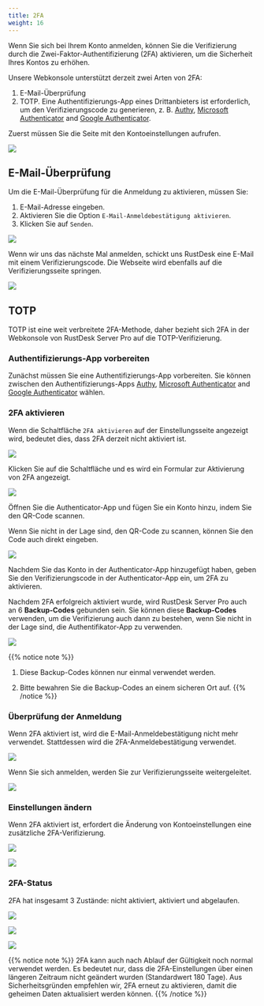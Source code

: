 ```yaml
---
title: 2FA
weight: 16
---
```


Wenn Sie sich bei Ihrem Konto anmelden, können Sie die Verifizierung durch die Zwei-Faktor-Authentifizierung (2FA) aktivieren, um die Sicherheit Ihres Kontos zu erhöhen.

Unsere Webkonsole unterstützt derzeit zwei Arten von 2FA:

1. E-Mail-Überprüfung
2. TOTP. Eine Authentifizierungs-App eines Drittanbieters ist erforderlich, um den Verifizierungscode zu generieren, z. B. [Authy](https://authy.com), [Microsoft Authenticator](https://www.microsoft.com/de-de/security/mobile-authenticator-app/) and [Google Authenticator](https://play.google.com/store/apps/details?id=com.google.android.apps.authenticator2&hl=de).

Zuerst müssen Sie die Seite mit den Kontoeinstellungen aufrufen.

![](/docs/en/self-host/rustdesk-server-pro/2fa/images/1-settings-account.png)

## E-Mail-Überprüfung

Um die E-Mail-Überprüfung für die Anmeldung zu aktivieren, müssen Sie:

1. E-Mail-Adresse eingeben.
2. Aktivieren Sie die Option `E-Mail-Anmeldebestätigung aktivieren`.
3. Klicken Sie auf `Senden`.

![](/docs/en/self-host/rustdesk-server-pro/2fa/images/2-2fa-email-1.png)

Wenn wir uns das nächste Mal anmelden, schickt uns RustDesk eine E-Mail mit einem Verifizierungscode. Die Webseite wird ebenfalls auf die Verifizierungsseite springen.

![](/docs/en/self-host/rustdesk-server-pro/2fa/images/2-2fa-email-2.png)

## TOTP

TOTP ist eine weit verbreitete 2FA-Methode, daher bezieht sich 2FA in der Webkonsole von RustDesk Server Pro auf die TOTP-Verifizierung.

### Authentifizierungs-App vorbereiten

Zunächst müssen Sie eine Authentifizierungs-App vorbereiten.
Sie können zwischen den Authentifizierungs-Apps [Authy](https://authy.com), [Microsoft Authenticator](https://www.microsoft.com/de-de/security/mobile-authenticator-app/) and [Google Authenticator](https://play.google.com/store/apps/details?id=com.google.android.apps.authenticator2&hl=de) wählen.

### 2FA aktivieren

Wenn die Schaltfläche `2FA aktivieren` auf der Einstellungsseite angezeigt wird, bedeutet dies, dass 2FA derzeit nicht aktiviert ist.

![](/docs/en/self-host/rustdesk-server-pro/2fa/images/3-2fa-enable-1.png)

Klicken Sie auf die Schaltfläche und es wird ein Formular zur Aktivierung von 2FA angezeigt.

![](/docs/en/self-host/rustdesk-server-pro/2fa/images/3-2fa-enable-2.png)

Öffnen Sie die Authenticator-App und fügen Sie ein Konto hinzu, indem Sie den QR-Code scannen.

Wenn Sie nicht in der Lage sind, den QR-Code zu scannen, können Sie den Code auch direkt eingeben.

![](/docs/en/self-host/rustdesk-server-pro/2fa/images/3-2fa-enable-3.png)

Nachdem Sie das Konto in der Authenticator-App hinzugefügt haben, geben Sie den Verifizierungscode in der Authenticator-App ein, um 2FA zu aktivieren.

Nachdem 2FA erfolgreich aktiviert wurde, wird RustDesk Server Pro auch an 6 **Backup-Codes** gebunden sein. Sie können diese **Backup-Codes** verwenden, um die Verifizierung auch dann zu bestehen, wenn Sie nicht in der Lage sind, die Authentifikator-App zu verwenden.

![](/docs/en/self-host/rustdesk-server-pro/2fa/images/3-2fa-enable-4.png)

{{% notice note %}}
1. Diese Backup-Codes können nur einmal verwendet werden.

2. Bitte bewahren Sie die Backup-Codes an einem sicheren Ort auf.
{{% /notice %}}

### Überprüfung der Anmeldung

Wenn 2FA aktiviert ist, wird die E-Mail-Anmeldebestätigung nicht mehr verwendet. Stattdessen wird die 2FA-Anmeldebestätigung verwendet.

![](/docs/en/self-host/rustdesk-server-pro/2fa/images/3-2fa-enable-login-5.png)

Wenn Sie sich anmelden, werden Sie zur Verifizierungsseite weitergeleitet.

![](/docs/en/self-host/rustdesk-server-pro/2fa/images/3-2fa-enable-login-6.png)

### Einstellungen ändern

Wenn 2FA aktiviert ist, erfordert die Änderung von Kontoeinstellungen eine zusätzliche 2FA-Verifizierung.

![](/docs/en/self-host/rustdesk-server-pro/2fa/images/3-2fa-settings-1.png)

![](/docs/en/self-host/rustdesk-server-pro/2fa/images/3-2fa-settings-2.png)

### 2FA-Status

2FA hat insgesamt 3 Zustände: nicht aktiviert, aktiviert und abgelaufen.

![](/docs/en/self-host/rustdesk-server-pro/2fa/images/3-2fa-state-not-enabled.png)

![](/docs/en/self-host/rustdesk-server-pro/2fa/images/3-2fa-state-enabled.png)

![](/docs/en/self-host/rustdesk-server-pro/2fa/images/3-2fa-state-expired.png)

{{% notice note %}}
2FA kann auch nach Ablauf der Gültigkeit noch normal verwendet werden. Es bedeutet nur, dass die 2FA-Einstellungen über einen längeren Zeitraum nicht geändert wurden (Standardwert 180 Tage). Aus Sicherheitsgründen empfehlen wir, 2FA erneut zu aktivieren, damit die geheimen Daten aktualisiert werden können.
{{% /notice %}}

